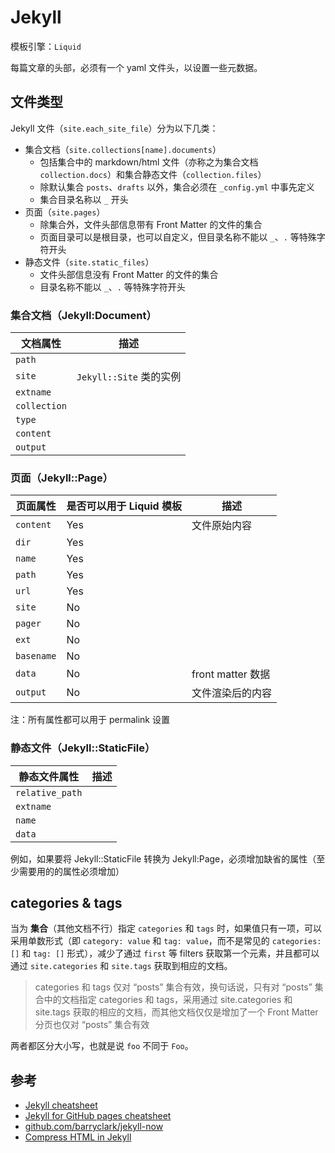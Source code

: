 # Jekyll

模板引擎：`Liquid`

每篇文章的头部，必须有一个 yaml 文件头，以设置一些元数据。

## 文件类型

Jekyll 文件（`site.each_site_file`）分为以下几类：

* 集合文档（`site.collections[name].documents`）
  * 包括集合中的 markdown/html 文件（亦称之为集合文档 `collection.docs`）和集合静态文件（`collection.files`）
  * 除默认集合 `posts`、`drafts` 以外，集合必须在 `_config.yml` 中事先定义
  * 集合目录名称以 `_` 开头
* 页面（`site.pages`）
  * 除集合外，文件头部信息带有 Front Matter 的文件的集合
  * 页面目录可以是根目录，也可以自定义，但目录名称不能以 `_`、`.` 等特殊字符开头
* 静态文件（`site.static_files`）
  * 文件头部信息没有 Front Matter 的文件的集合
  * 目录名称不能以 `_`、`.` 等特殊字符开头

### 集合文档（Jekyll:Document）

| 文档属性     | 描述                    |
| ------------ | ----------------------- |
| `path`       |                         |
| `site`       | `Jekyll::Site` 类的实例 |
| `extname`    |                         |
| `collection` |                         |
| `type`       |                         |
| `content`    |                         |
| `output`     |                         |

### 页面（Jekyll::Page）

| 页面属性   | 是否可以用于 Liquid 模板 | 描述              |
| ---------- | ------------------------ | ----------------- |
| `content`  | Yes                      | 文件原始内容      |
| `dir`      | Yes                      |                   |
| `name`     | Yes                      |                   |
| `path`     | Yes                      |                   |
| `url`      | Yes                      |                   |
| `site`     | No                       |                   |
| `pager`    | No                       |                   |
| `ext`      | No                       |                   |
| `basename` | No                       |                   |
| `data`     | No                       | front matter 数据 |
| `output`   | No                       | 文件渲染后的内容  |

注：所有属性都可以用于 permalink 设置

### 静态文件（Jekyll::StaticFile）

| 静态文件属性    | 描述 |
| --------------- | ---- |
| `relative_path` |      |
| `extname`       |      |
| `name`          |      |
| `data`          |      |

例如，如果要将 Jekyll::StaticFile 转换为 Jekyll:Page，必须增加缺省的属性（至少需要用的的属性必须增加）

## categories & tags

当为 **集合**（其他文档不行）指定 `categories` 和 `tags` 时，如果值只有一项，可以采用单数形式（即 `category: value` 和 `tag: value`，而不是常见的 `categories: []` 和 `tag: []` 形式），减少了通过 `first` 等 filters 获取第一个元素，并且都可以通过 `site.categories` 和 `site.tags` 获取到相应的文档。

> categories 和 tags 仅对 “posts” 集合有效，换句话说，只有对 “posts” 集合中的文档指定 categories 和 tags，采用通过 site.categories 和 site.tags 获取的相应的文档，而其他文档仅仅是增加了一个 Front Matter
> 分页也仅对 “posts” 集合有效

两者都区分大小写，也就是说 `foo` 不同于 `Foo`。

## 参考

* [Jekyll cheatsheet](https://devhints.io/jekyll)
* [Jekyll for GitHub pages cheatsheet](https://devhints.io/jekyll-github)
* [github.com/barryclark/jekyll-now](https://github.com/barryclark/jekyll-now)
* [Compress HTML in Jekyll](http://jch.penibelst.de/)

